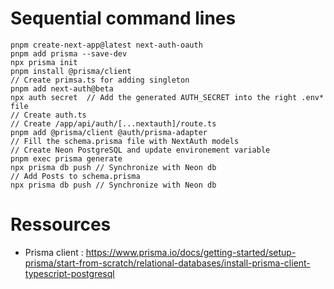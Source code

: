 # Sequential command lines

```
pnpm create-next-app@latest next-auth-oauth
pnpm add prisma --save-dev
npx prisma init
pnpm install @prisma/client
// Create primsa.ts for adding singleton
pnpm add next-auth@beta
npx auth secret  // Add the generated AUTH_SECRET into the right .env* file
// Create auth.ts
// Create /app/api/auth/[...nextauth]/route.ts
pnpm add @prisma/client @auth/prisma-adapter
// Fill the schema.prisma file with NextAuth models
// Create Neon PostgreSQL and update environement variable
pnpm exec prisma generate
npx prisma db push // Synchronize with Neon db
// Add Posts to schema.prisma
npx prisma db push // Synchronize with Neon db
```

# Ressources

- Prisma client : https://www.prisma.io/docs/getting-started/setup-prisma/start-from-scratch/relational-databases/install-prisma-client-typescript-postgresql
